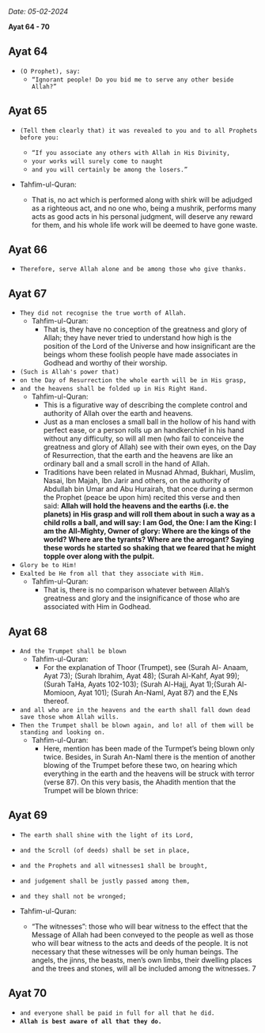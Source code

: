 *Date: 05-02-2024*

**Ayat 64 - 70**

## Ayat 64

- `(O Prophet), say:`
  - `“Ignorant people! Do you bid me to serve any other beside Allah?”`

## Ayat 65

- `(Tell them clearly that) it was revealed to you and to all Prophets before you:`
  - `“If you associate any others with Allah in His Divinity,`
  - `your works will surely come to naught`
  - `and you will certainly be among the losers.”`

- Tahfim-ul-Quran:
   - That is, no act which is performed along with shirk will be adjudged as a righteous act, and no one who, being a mushrik, performs many acts as good acts in his personal judgment, will deserve any reward for them, and his whole life work will be deemed to have gone waste.

## Ayat 66

- `Therefore, serve Allah alone and be among those who give thanks.`

## Ayat 67

- `They did not recognise the true worth of Allah.`
  - Tahfim-ul-Quran:
    - That is, they have no conception of the greatness and glory of Allah; they have never tried to understand how high is the position of the Lord of the Universe and how insignificant are the beings whom these foolish people have made associates in Godhead and worthy of their worship.
- `(Such is Allah's power that)`
- `on the Day of Resurrection the whole earth will be in His grasp,`
- `and the heavens shall be folded up in His Right Hand.`
  - Tahfim-ul-Quran:
    - This is a figurative way of describing the complete control and authority of Allah over the earth and heavens.
    - Just as a man encloses a small ball in the hollow of his hand with perfect ease, or a person rolls up an handkerchief in his hand without any difficulty, so will all men (who fail to conceive the greatness and glory of Allah) see with their own eyes, on the Day of Resurrection, that the earth and the heavens are like an ordinary ball and a small scroll in the hand of Allah.
    - Traditions have been related in Musnad Ahmad, Bukhari, Muslim, Nasai, Ibn Majah, Ibn Jarir and others, on the authority of Abdullah bin Umar and Abu Hurairah, that once during a sermon the Prophet (peace be upon him) recited this verse and then said: **Allah will hold the heavens and the earths (i.e. the planets) in His grasp and will roll them about in such a way as a child rolls a ball, and will say: I am God, the One: I am the King: I am the All-Mighty, Owner of glory: Where are the kings of the world? Where are the tyrants? Where are the arrogant? Saying these words he started so shaking that we feared that he might topple over along with the pulpit.**
- `Glory be to Him!`
- `Exalted be He from all that they associate with Him.`
  - Tahfim-ul-Quran:
    - That is, there is no comparison whatever between Allah’s greatness and glory and the insignificance of those who are associated with Him in Godhead.

## Ayat 68

- `And the Trumpet shall be blown`
  - Tahfim-ul-Quran:
    - For the explanation of Thoor (Trumpet), see (Surah Al- Anaam, Ayat 73); (Surah Ibrahim, Ayat 48); (Surah Al-Kahf, Ayat 99); (Surah TaHa, Ayats 102-103); (Surah Al-Hajj, Ayat 1);(Surah Al-Momioon, Ayat 101); (Surah An-Naml, Ayat 87) and the E,Ns thereof.
- `and all who are in the heavens and the earth shall fall down dead save those whom Allah wills.`
- `Then the Trumpet shall be blown again, and lo! all of them will be standing and looking on.`
  - Tahfim-ul-Quran:
    - Here, mention has been made of the Turmpet’s being blown only twice. Besides, in Surah An-Naml there is the mention of another blowing of the Trumpet before these two, on hearing which everything in the earth and the heavens will be struck with terror (verse 87). On this very basis, the Ahadith mention that the Trumpet will be blown thrice:

## Ayat 69

- `The earth shall shine with the light of its Lord,`
- `and the Scroll (of deeds) shall be set in place,`
- `and the Prophets and all witnesses1 shall be brought,`
- `and judgement shall be justly passed among them,`
- `and they shall not be wronged;`

- Tahfim-ul-Quran:
  - “The witnesses”: those who will bear witness to the effect that the Message of Allah had been conveyed to the people as well as those who will bear witness to the acts and deeds of the people. It is not necessary that these witnesses will be only human beings. The angels, the jinns, the beasts, men’s own limbs, their dwelling places and the trees and stones, will all be included among the witnesses. 7

## Ayat 70

- `and everyone shall be paid in full for all that he did.`
- **`Allah is best aware of all that they do.`**